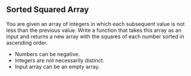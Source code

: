 ## Sorted Squared Array

You are given an array of integers in which each subsequent value is not less than the previous value.
Write a function that takes this array as an input and returns a new array with the squares of each number sorted in ascending order.

- Numbers can be negative.
- Integers are not necessarily distinct.
- Input array can be an empty array.
